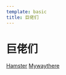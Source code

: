 ```yaml
---
template: basic
title: 巨佬们
---
```

# 巨佬们
[Hamster](https://hamsterwk.github.io/)
[Mywaythere](http://mywaythere.lofter.com/)
